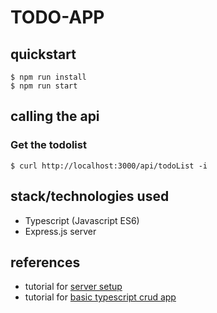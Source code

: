# TODO-APP

## quickstart

```
$ npm run install
$ npm run start
```

## calling the api

### Get the todolist

```
$ curl http://localhost:3000/api/todoList -i
```

## stack/technologies used

- Typescript (Javascript ES6)
- Express.js server

## references

- tutorial for [server setup](https://www.digitalocean.com/community/tutorials/setting-up-a-node-project-with-typescript)
- tutorial for [basic typescript crud app](https://auth0.com/blog/node-js-and-typescript-tutorial-build-a-crud-api/)
